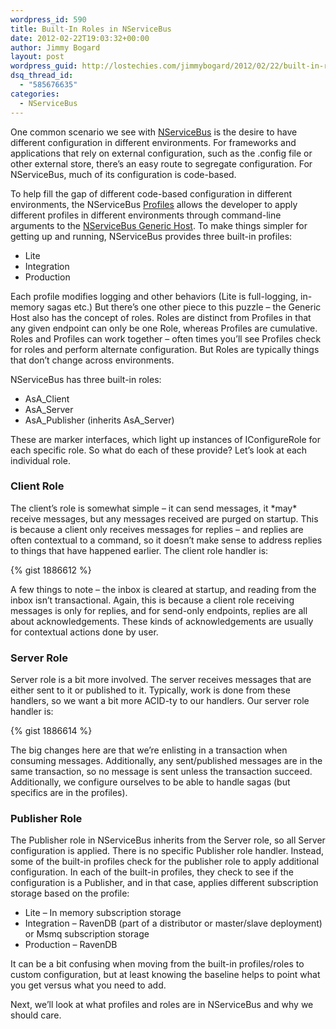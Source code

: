 ```yaml
---
wordpress_id: 590
title: Built-In Roles in NServiceBus
date: 2012-02-22T19:03:32+00:00
author: Jimmy Bogard
layout: post
wordpress_guid: http://lostechies.com/jimmybogard/2012/02/22/built-in-roles-in-nservicebus/
dsq_thread_id:
  - "585676635"
categories:
  - NServiceBus
---
```

One common scenario we see with [NServiceBus](http://nservicebus.com/) is the desire to have different configuration in different environments. For frameworks and applications that rely on external configuration, such as the .config file or other external store, there’s an easy route to segregate configuration. For NServiceBus, much of its configuration is code-based.

To help fill the gap of different code-based configuration in different environments, the NServiceBus [Profiles](http://nservicebus.com/Profiles.aspx) allows the developer to apply different profiles in different environments through command-line arguments to the [NServiceBus Generic Host](http://nservicebus.com/GenericHost.aspx). To make things simpler for getting up and running, NServiceBus provides three built-in profiles:

  * Lite
  * Integration
  * Production

Each profile modifies logging and other behaviors (Lite is full-logging, in-memory sagas etc.) But there’s one other piece to this puzzle – the Generic Host also has the concept of roles. Roles are distinct from Profiles in that any given endpoint can only be one Role, whereas Profiles are cumulative. Roles and Profiles can work together – often times you’ll see Profiles check for roles and perform alternate configuration. But Roles are typically things that don’t change across environments.

NServiceBus has three built-in roles:

  * AsA_Client
  * AsA_Server
  * AsA\_Publisher (inherits AsA\_Server)

These are marker interfaces, which light up instances of IConfigureRole<TRole> for each specific role. So what do each of these provide? Let’s look at each individual role.

### Client Role

The client’s role is somewhat simple – it can send messages, it \*may\* receive messages, but any messages received are purged on startup. This is because a client only receives messages for replies – and replies are often contextual to a command, so it doesn’t make sense to address replies to things that have happened earlier. The client role handler is:

{% gist 1886612 %}

A few things to note – the inbox is cleared at startup, and reading from the inbox isn’t transactional. Again, this is because a client role receiving messages is only for replies, and for send-only endpoints, replies are all about acknowledgements. These kinds of acknowledgements are usually for contextual actions done by user.

### Server Role

Server role is a bit more involved. The server receives messages that are either sent to it or published to it. Typically, work is done from these handlers, so we want a bit more ACID-ty to our handlers. Our server role handler is:

{% gist 1886614 %}

The big changes here are that we’re enlisting in a transaction when consuming messages. Additionally, any sent/published messages are in the same transaction, so no message is sent unless the transaction succeed. Additionally, we configure ourselves to be able to handle sagas (but specifics are in the profiles).

### Publisher Role

The Publisher role in NServiceBus inherits from the Server role, so all Server configuration is applied. There is no specific Publisher role handler. Instead, some of the built-in profiles check for the publisher role to apply additional configuration. In each of the built-in profiles, they check to see if the configuration is a Publisher, and in that case, applies different subscription storage based on the profile:

  * Lite – In memory subscription storage
  * Integration – RavenDB (part of a distributor or master/slave deployment) or Msmq subscription storage
  * Production – RavenDB

It can be a bit confusing when moving from the built-in profiles/roles to custom configuration, but at least knowing the baseline helps to point what you get versus what you need to add.

Next, we’ll look at what profiles and roles are in NServiceBus and why we should care.